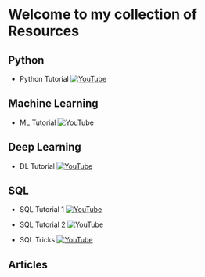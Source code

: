 # Welcome to my collection of Resources

## Python
- Python Tutorial [![YouTube](https://img.shields.io/badge/YouTube-Video-red)](https://youtu.be/ERCMXc8x7mc?feature=shared)


## Machine Learning
- ML Tutorial [![YouTube](https://img.shields.io/badge/YouTube-Video-red)](https://youtu.be/JxgmHe2NyeY?feature=shared)

## Deep Learning
- DL Tutorial [![YouTube](https://img.shields.io/badge/YouTube-Video-red)](https://youtu.be/d2kxUVwWWwU?feature=shared)

## SQL
- SQL Tutorial 1 [![YouTube](https://img.shields.io/badge/YouTube-Video-red)](https://youtu.be/hlGoQC332VM?feature=shared)


- SQL Tutorial 2 [![YouTube](https://img.shields.io/badge/YouTube-Video-red)](https://youtu.be/qlkS-e5ym1w?feature=shared)


- SQL Tricks [![YouTube](https://img.shields.io/badge/YouTube-Video-red)](https://www.youtube.com/@ankitbansal6)

## Articles

